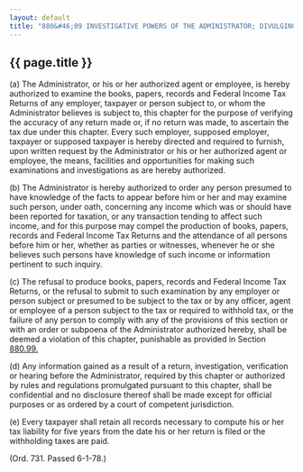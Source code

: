 ---
layout: default 
title: "880&#46;09 INVESTIGATIVE POWERS OF THE ADMINISTRATOR; DIVULGING CONFIDENTIAL INFORMATION."---

{{ page.title }}
----------------

​(a) The Administrator, or his or her authorized agent or employee, is
hereby authorized to examine the books, papers, records and Federal
Income Tax Returns of any employer, taxpayer or person subject to, or
whom the Administrator believes is subject to, this chapter for the
purpose of verifying the accuracy of any return made or, if no return
was made, to ascertain the tax due under this chapter. Every such
employer, supposed employer, taxpayer or supposed taxpayer is hereby
directed and required to furnish, upon written request by the
Administrator or his or her authorized agent or employee, the means,
facilities and opportunities for making such examinations and
investigations as are hereby authorized.

​(b) The Administrator is hereby authorized to order any person presumed
to have knowledge of the facts to appear before him or her and may
examine such person, under oath, concerning any income which was or
should have been reported for taxation, or any transaction tending to
affect such income, and for this purpose may compel the production of
books, papers, records and Federal Income Tax Returns and the attendance
of all persons before him or her, whether as parties or witnesses,
whenever he or she believes such persons have knowledge of such income
or information pertinent to such inquiry.

​(c) The refusal to produce books, papers, records and Federal Income
Tax Returns, or the refusal to submit to such examination by any
employer or person subject or presumed to be subject to the tax or by
any officer, agent or employee of a person subject to the tax or
required to withhold tax, or the failure of any person to comply with
any of the provisions of this section or with an order or subpoena of
the Administrator authorized hereby, shall be deemed a violation of this
chapter, punishable as provided in Section [880.99.](401d1e41.html)

​(d) Any information gained as a result of a return, investigation,
verification or hearing before the Administrator, required by this
chapter or authorized by rules and regulations promulgated pursuant to
this chapter, shall be confidential and no disclosure thereof shall be
made except for official purposes or as ordered by a court of competent
jurisdiction.

​(e) Every taxpayer shall retain all records necessary to compute his or
her tax liability for five years from the date his or her return is
filed or the withholding taxes are paid.

(Ord. 731. Passed 6-1-78.)

